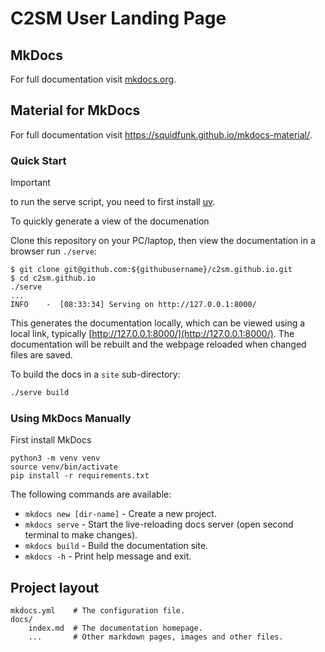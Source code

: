 # C2SM User Landing Page

## MkDocs

For full documentation visit [mkdocs.org](https://www.mkdocs.org).

## Material for MkDocs

For full documentation visit https://squidfunk.github.io/mkdocs-material/.

### Quick Start

> [!IMPORTANT]
> to run the serve script, you need to first install [uv](https://docs.astral.sh/uv/getting-started/installation/).

To quickly generate a view of the documenation

Clone this repository on your PC/laptop, then view the documentation in a browser run `./serve`:

```console
$ git clone git@github.com:${githubusername}/c2sm.github.io.git
$ cd c2sm.github.io
./serve
...
INFO    -  [08:33:34] Serving on http://127.0.0.1:8000/
```

This generates the documentation locally, which can be viewed using a local link, typically [http://127.0.0.1:8000/](http://127.0.0.1:8000/). The documentation will be rebuilt and the webpage reloaded when changed files are saved.

To build the docs in a `site` sub-directory:
```bash
./serve build
```

### Using MkDocs Manually

First install MkDocs

```
python3 -m venv venv
source venv/bin/activate
pip install -r requirements.txt
```

The following commands are available:

* `mkdocs new [dir-name]` - Create a new project.
* `mkdocs serve` - Start the live-reloading docs server (open second terminal to make changes).
* `mkdocs build` - Build the documentation site.
* `mkdocs -h` - Print help message and exit.

## Project layout

    mkdocs.yml    # The configuration file.
    docs/
        index.md  # The documentation homepage.
        ...       # Other markdown pages, images and other files.

